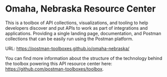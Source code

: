 # Omaha, Nebraska Resource Center
This is a toolbox of API collections, visualizations, and tooling to help developers discover and put APIs to work as part of integrations and applications. Providing a single landing page, documentation, and Postman collections that can be easily run using the Postman platform.

URL: https://postman-toolboxes.github.io/omaha-nebraska/

You can find more information about the structure of the technology behind the toolbox powering this API resource center here: https://github.com/postman-toolboxes/toolbox.
